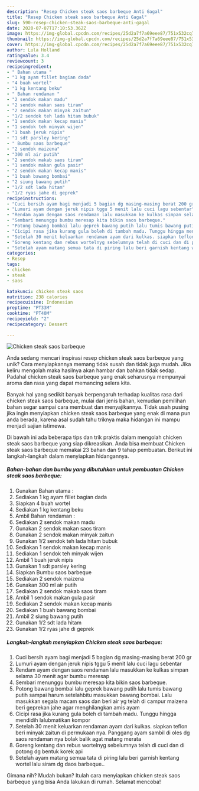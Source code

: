 ```yaml
---
description: "Resep Chicken steak saos barbeque Anti Gagal"
title: "Resep Chicken steak saos barbeque Anti Gagal"
slug: 590-resep-chicken-steak-saos-barbeque-anti-gagal
date: 2020-07-07T17:10:53.362Z
image: https://img-global.cpcdn.com/recipes/25d2a7f7a69eee87/751x532cq70/chicken-steak-saos-barbeque-foto-resep-utama.jpg
thumbnail: https://img-global.cpcdn.com/recipes/25d2a7f7a69eee87/751x532cq70/chicken-steak-saos-barbeque-foto-resep-utama.jpg
cover: https://img-global.cpcdn.com/recipes/25d2a7f7a69eee87/751x532cq70/chicken-steak-saos-barbeque-foto-resep-utama.jpg
author: Lula Holland
ratingvalue: 3.4
reviewcount: 3
recipeingredient:
- " Bahan utama "
- "1 kg ayam fillet bagian dada"
- "4 buah wortel"
- "1 kg kentang beku"
- " Bahan rendaman "
- "2 sendok makan madu"
- "2 sendok makan saos tiram"
- "2 sendok makan minyak zaitun"
- "1/2 sendok teh lada hitam bubuk"
- "1 sendok makan kecap manis"
- "1 sendok teh minyak wijen"
- "1 buah jeruk nipis"
- "1 sdt parsley kering"
- " Bumbu saos barbeque"
- "2 sendok maizena"
- "300 ml air putih"
- "2 sendok makab saos tiram"
- "1 sendok makan gula pasir"
- "2 sendok makan kecap manis"
- "1 buah bawang bombai"
- "2 siung bawang putih"
- "1/2 sdt lada hitam"
- "1/2 ryas jahe di geprek"
recipeinstructions:
- "Cuci bersih ayam bagi menjadi 5 bagian dg masing-masing berat 200 gr"
- "Lumuri ayam dengan jeruk nipis tggu 5 menit lalu cuci lagu sebentar"
- "Rendam ayam dengan saos rendaman lalu masukkan ke kulkas simpan selama 30 menit agar bumbu meresap"
- "Sembari menunggu bumbu meresap kita bikin saos barbeque."
- "Potong bawang bombai lalu geprek bawang putih lalu tumis bawang putih sampai harum setelahbitu masukkan bawang bombai. Lalu masukkan segala macam saos dan beri air yg telah di campur maizena beri geprekan jahe agar menghilangkan amis ayam"
- "Cicipi rasa jika kurang gula boleh di tambah madu. Tunggu hingga mendidih lalubmatikan kompor"
- "Setelah 30 menit keluarkan rendaman ayam dari kulkas. siapkan teflon beri minyak zaitun di permukaan nya. Panggang ayam sambil di oles dg saos rendaman nya bolak balik agat matang merata"
- "Goreng kentang dan rebus wortelnyg sebelumnya telah di cuci dan di potong dg bentuk korek api"
- "Setelah ayam matang semua tata di piring lalu beri garnish kentang wortel lalu siram dg daos barbeque.."
categories:
- Resep
tags:
- chicken
- steak
- saos

katakunci: chicken steak saos 
nutrition: 238 calories
recipecuisine: Indonesian
preptime: "PT33M"
cooktime: "PT40M"
recipeyield: "2"
recipecategory: Dessert

---
```



![Chicken steak saos barbeque](https://img-global.cpcdn.com/recipes/25d2a7f7a69eee87/751x532cq70/chicken-steak-saos-barbeque-foto-resep-utama.jpg)

Anda sedang mencari inspirasi resep chicken steak saos barbeque yang unik? Cara menyiapkannya memang tidak susah dan tidak juga mudah. Jika keliru mengolah maka hasilnya akan hambar dan bahkan tidak sedap. Padahal chicken steak saos barbeque yang enak seharusnya mempunyai aroma dan rasa yang dapat memancing selera kita.



Banyak hal yang sedikit banyak berpengaruh terhadap kualitas rasa dari chicken steak saos barbeque, mulai dari jenis bahan, kemudian pemilihan bahan segar sampai cara membuat dan menyajikannya. Tidak usah pusing jika ingin menyiapkan chicken steak saos barbeque yang enak di mana pun anda berada, karena asal sudah tahu triknya maka hidangan ini mampu menjadi sajian istimewa.


Di bawah ini ada beberapa tips dan trik praktis dalam mengolah chicken steak saos barbeque yang siap dikreasikan. Anda bisa membuat Chicken steak saos barbeque memakai 23 bahan dan 9 tahap pembuatan. Berikut ini langkah-langkah dalam menyiapkan hidangannya.

<!--inarticleads1-->

##### Bahan-bahan dan bumbu yang dibutuhkan untuk pembuatan Chicken steak saos barbeque:

1. Gunakan  Bahan utama :
1. Sediakan 1 kg ayam fillet bagian dada
1. Siapkan 4 buah wortel
1. Sediakan 1 kg kentang beku
1. Ambil  Bahan rendaman :
1. Sediakan 2 sendok makan madu
1. Gunakan 2 sendok makan saos tiram
1. Gunakan 2 sendok makan minyak zaitun
1. Gunakan 1/2 sendok teh lada hitam bubuk
1. Sediakan 1 sendok makan kecap manis
1. Sediakan 1 sendok teh minyak wijen
1. Ambil 1 buah jeruk nipis
1. Gunakan 1 sdt parsley kering
1. Siapkan  Bumbu saos barbeque
1. Sediakan 2 sendok maizena
1. Gunakan 300 ml air putih
1. Sediakan 2 sendok makab saos tiram
1. Ambil 1 sendok makan gula pasir
1. Sediakan 2 sendok makan kecap manis
1. Sediakan 1 buah bawang bombai
1. Ambil 2 siung bawang putih
1. Gunakan 1/2 sdt lada hitam
1. Gunakan 1/2 ryas jahe di geprek




<!--inarticleads2-->

##### Langkah-langkah menyiapkan Chicken steak saos barbeque:

1. Cuci bersih ayam bagi menjadi 5 bagian dg masing-masing berat 200 gr
1. Lumuri ayam dengan jeruk nipis tggu 5 menit lalu cuci lagu sebentar
1. Rendam ayam dengan saos rendaman lalu masukkan ke kulkas simpan selama 30 menit agar bumbu meresap
1. Sembari menunggu bumbu meresap kita bikin saos barbeque.
1. Potong bawang bombai lalu geprek bawang putih lalu tumis bawang putih sampai harum setelahbitu masukkan bawang bombai. Lalu masukkan segala macam saos dan beri air yg telah di campur maizena beri geprekan jahe agar menghilangkan amis ayam
1. Cicipi rasa jika kurang gula boleh di tambah madu. Tunggu hingga mendidih lalubmatikan kompor
1. Setelah 30 menit keluarkan rendaman ayam dari kulkas. siapkan teflon beri minyak zaitun di permukaan nya. Panggang ayam sambil di oles dg saos rendaman nya bolak balik agat matang merata
1. Goreng kentang dan rebus wortelnyg sebelumnya telah di cuci dan di potong dg bentuk korek api
1. Setelah ayam matang semua tata di piring lalu beri garnish kentang wortel lalu siram dg daos barbeque..




Gimana nih? Mudah bukan? Itulah cara menyiapkan chicken steak saos barbeque yang bisa Anda lakukan di rumah. Selamat mencoba!
